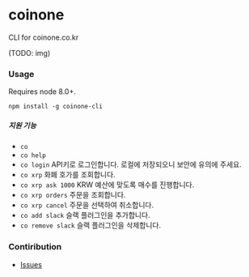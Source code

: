 # coinone
CLI for coinone.co.kr

(TODO: img)

### Usage

Requires node 8.0+.

`npm install -g coinone-cli`

##### 지원 기능

- `co`
- `co help`
- `co login` API키로 로그인합니다. 로컬에 저장되오니 보안에 유의에 주세요.
- `co xrp` 화폐 호가를 조회합니다.
- `co xrp ask 1000` KRW 예산에 맞도록 매수를 진행합니다.
- `co xrp orders` 주문을 조회합니다.
- `co xrp cancel` 주문을 선택하여 취소합니다.
- `co add slack` 슬랙 플러그인을 추가합니다.
- `co remove slack` 슬랙 플러그인을 삭제합니다.


### Contiribution

- [Issues](https://github.com/eces/coinone/issues)